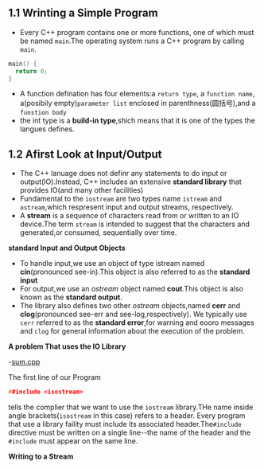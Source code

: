 ## 1.1 Wrinting a Simple Program
- Every C++ program contains one or more functions, one of which must be named `main`.The operating system runs a C++ program by calling `main`.

```cpp
main() {
  return 0;
}
```

- A function defination has four elements:a `return type`, a `function name`, a(posibily empty)`parameter list` enclosed in parenthness(圆括号),and a `funstion body`
- the int type is a **build-in type**,shich means that it is one of the types the langues defines.

## 1.2 Afirst Look at Input/Output

- The C++ lanuage does not definr any statements to do input or output(IO).Instead, C++ includes an extensive **standard library** that provides IO(and many other facilities)
- Fundamental to the `iostream` are two types name `istream` and `ostream`,which respresent input and output streams, respectively.
- A **stream** is a sequence of characters read from or written to an IO device.The term `stream` is intended to suggest that the characters and generated,or consumed, sequentially over time.

**standard Input and Output Objects**

- To handle input,we use an object of type istream named **cin**(pronounced see-in).This object is also referred to as the **standard input**
- For output,we use an *ostream* object named **cout**.This object is also known as the **standard output**.
- The library also defines two other *ostream* objects,named **cerr** and **clog**(pronounced see-err and see-log,respectively). We typically use `cerr` referred to as the **standard error**,for warning and eooro messages and `clog` for general information about the execution of the problem.

**A problem That uses the IO Library**

-[sum.cpp](https://github.com/chenboshuo/cpp_learning/blob/master/cpp_primer/chaper_1_getting_started/sum.cpp)

The first line of our Program

```cpp
##include <isostream>
```

tells the complier that we want to use the `iostream` library.THe name inside angle brackets(`isostream` in this case) refers to a header. Every program that use a library faility must include its associated header.The`#include` directive must be written on a single line--the name of the header and the `#include` must appear on the same line.

**Writing to a Stream**
